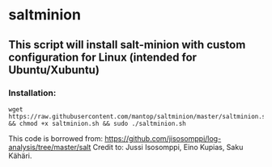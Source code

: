# saltminion
## This script will install salt-minion with custom configuration for Linux (intended for Ubuntu/Xubuntu)

### Installation:
```
wget https://raw.githubusercontent.com/mantop/saltminion/master/saltminion.sh && chmod +x saltminion.sh && sudo ./saltminion.sh
```
This code is borrowed from: https://github.com/jisosomppi/log-analysis/tree/master/salt
Credit to: Jussi Isosomppi, Eino Kupias, Saku Kähäri.
